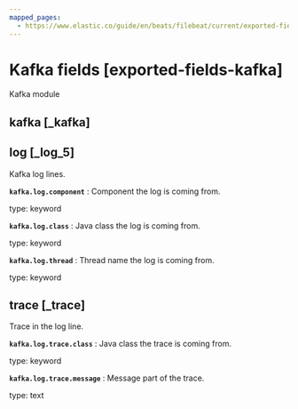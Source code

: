 ```yaml
---
mapped_pages:
  - https://www.elastic.co/guide/en/beats/filebeat/current/exported-fields-kafka.html
---
```


# Kafka fields [exported-fields-kafka]

Kafka module


## kafka [_kafka]


## log [_log_5]

Kafka log lines.

**`kafka.log.component`**
:   Component the log is coming from.

type: keyword


**`kafka.log.class`**
:   Java class the log is coming from.

type: keyword


**`kafka.log.thread`**
:   Thread name the log is coming from.

type: keyword



## trace [_trace]

Trace in the log line.

**`kafka.log.trace.class`**
:   Java class the trace is coming from.

type: keyword


**`kafka.log.trace.message`**
:   Message part of the trace.

type: text



